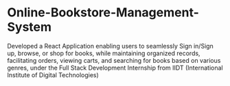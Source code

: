 # Online-Bookstore-Management-System
Developed a React Application enabling users to seamlessly Sign in/Sign up, browse, or shop for  books, while maintaining organized records, facilitating orders, viewing carts, and searching for books  based on various genres, under the Full Stack Development Internship from IIDT (International Institute of Digital Technologies)
